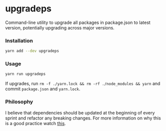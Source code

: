 # upgradeps
Command-line utility to upgrade all packages in package.json to latest version, potentially upgrading across major versions.

### Installation
```sh
yarn add --dev upgradeps
```

### Usage
```sh
yarn run upgradeps
```
If upgrades, run `rm -f ./yarn.lock && rm -rf ./node_modules && yarn` and commit `package.json` and `yarn.lock`.

### Philosophy
I believe that dependencies should be updated at the beginning of every sprint and refactor any breaking changes. For more information on why this is a good practice watch [this](https://www.youtube.com/watch?v=dQw4w9WgXcQ).

